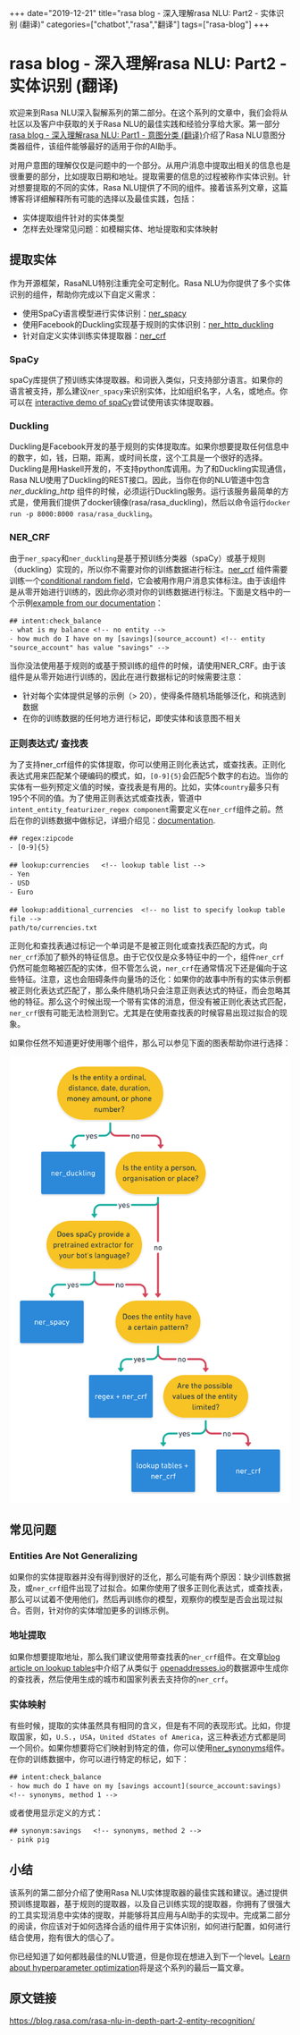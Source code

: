 +++
date="2019-12-21"
title="rasa blog - 深入理解rasa NLU: Part2 - 实体识别 (翻译)"
categories=["chatbot","rasa","翻译"]
tags=["rasa-blog"]
+++

# rasa blog - 深入理解rasa NLU: Part2 - 实体识别 (翻译)

欢迎来到Rasa NLU深入裂解系列的第二部分。在这个系列的文章中，我们会将从社区以及客户中获取的关于Rasa NLU的最佳实践和经验分享给大家。第一部分[rasa blog - 深入理解rasa NLU: Part1 - 意图分类 (翻译)](https://zhuanlan.zhihu.com/p/84075497)介绍了Rasa NLU意图分类器组件，该组件能够最好的适用于你的AI助手。

对用户意图的理解仅仅是问题中的一个部分。从用户消息中提取出相关的信息也是很重要的部分，比如提取日期和地址。提取需要的信息的过程被称作实体识别。针对想要提取的不同的实体，Rasa NLU提供了不同的组件。接着该系列文章，这篇博客将详细解释所有可能的选择以及最佳实践，包括：

- 实体提取组件针对的实体类型
- 怎样去处理常见问题：如模糊实体、地址提取和实体映射

## 提取实体

作为开源框架，RasaNLU特别注重完全可定制化。Rasa NLU为你提供了多个实体识别的组件，帮助你完成以下自定义需求：

- 使用SpaCy语言模型进行实体识别：[ner_spacy](http://rasa.com/docs/rasa/nlu/components/#spacyentityextractor)
- 使用Facebook的Duckling实现基于规则的实体识别：[ner_http_duckling](http://rasa.com/docs/rasa/nlu/components/#ducklinghttpextractor)
- 针对自定义实体训练实体提取器：[ner_crf](http://rasa.com/docs/rasa/nlu/components/#crfentityextractor)

### SpaCy

spaCy库提供了预训练实体提取器。和词嵌入类似，只支持部分语言。如果你的语言被支持，那么建议`ner_spacy`来识别实体，比如组织名字，人名，或地点。你可以在 [interactive demo of spaCy](https://explosion.ai/demos/displacy-ent)尝试使用该实体提取器。

### Duckling

Duckling是Facebook开发的基于规则的实体提取库。如果你想要提取任何信息中的数字，如，钱，日期，距离，或时间长度，这个工具是一个很好的选择。Duckling是用Haskell开发的，不支持python库调用。为了和Duckling实现通信，Rasa NLU使用了Duckling的REST接口。因此，当你在你的NLU管道中包含*ner_duckling_http* 组件的时候，必须运行Duckling服务。运行该服务最简单的方式是，使用我们提供了docker镜像(rasa/rasa_duckling)，然后以命令运行`docker run -p 8000:8000 rasa/rasa_duckling`。

### NER_CRF

由于`ner_spacy`和`ner_duckling`是基于预训练分类器（spaCy）或基于规则（duckling）实现的，所以你不需要对你的训练数据进行标注。[ner_crf](http://rasa.com/docs/rasa/nlu/components/#crfentityextractor) 组件需要训练一个[conditional random field](https://en.wikipedia.org/wiki/Conditional_random_field)，它会被用作用户消息实体标注。由于该组件是从零开始进行训练的，因此你必须对你的训练数据进行标注。下面是文档中的一个示例[example from our documentation](http://rasa.com/docs/rasa/nlu/training-data-format/)：

```
## intent:check_balance
- what is my balance <!-- no entity -->
- how much do I have on my [savings](source_account) <!-- entity "source_account" has value "savings" -->
```

当你没法使用基于规则的或基于预训练的组件的时候，请使用NER_CRF。由于该组件是从零开始进行训练的，因此在进行数据标记的时候需要注意：

- 针对每个实体提供足够的示例（> 20），使得条件随机场能够泛化，和挑选到数据
- 在你的训练数据的任何地方进行标记，即使实体和该意图不相关

### 正则表达式/ 查找表

为了支持ner_crf组件的实体提取，你可以使用正则化表达式，或查找表。正则化表达式用来匹配某个硬编码的模式，如，`[0-9]{5}`会匹配5个数字的右边。当你的实体有一些列预定义值的时候，查找表是有用的。比如，实体`country`最多只有195个不同的值。为了使用正则表达式或查找表，管道中`intent_entity_featurizer_regex component`需要定义在`ner_crf`组件之前。然后在你的训练数据中做标记，详细介绍见：[documentation](http://rasa.com/docs/rasa/nlu/training-data-format/).

```
## regex:zipcode
- [0-9]{5}

## lookup:currencies   <!-- lookup table list -->
- Yen
- USD
- Euro

## lookup:additional_currencies  <!-- no list to specify lookup table file -->
path/to/currencies.txt
```

正则化和查找表通过标记一个单词是不是被正则化或查找表匹配的方式，向`ner_crf`添加了额外的特征信息。由于它仅仅是众多特征中的一个，组件`ner_crf`仍然可能忽略被匹配的实体，但不管怎么说，`ner_crf`在通常情况下还是偏向于这些特征。注意，这也会阻碍条件向量场的泛化：如果你的故事中所有的实体示例都被正则化表达式匹配了，那么条件随机场只会注意正则表达式的特征，而会忽略其他的特征。那么这个时候出现一个带有实体的消息，但没有被正则化表达式匹配，`ner_crf`很有可能无法检测到它。尤其是在使用查找表的时候容易出现过拟合的现象。

如果你任然不知道更好使用哪个组件，那么可以参见下面的图表帮助你进行选择：

![](/image/part2_image_0.png)

## 常见问题

### Entities Are Not Generalizing

如果你的实体提取器并没有得到很好的泛化，那么可能有两个原因：缺少训练数据及，或`ner_crf`组件出现了过拟合。如果你使用了很多正则化表达式，或查找表，那么可以试着不使用他们，然后再训练你的模型，观察你的模型是否会出现过拟合。否则，针对你的实体增加更多的训练示例。

### 地址提取

如果你想要提取地址，那么我们建议使用带查找表的`ner_crf`组件。在文章[blog article on lookup tables](https://blog.rasa.com/improving-entity-extraction/)中介绍了从类似于 [openaddresses.io](https://openaddresses.io/)的数据源中生成你的查找表，然后使用生成的城市和国家列表去支持你的`ner_crf`。

### 实体映射

有些时候，提取的实体虽然具有相同的含义，但是有不同的表现形式。比如，你提取国家，如，`U.S.`，`USA`，`United dStates of America`，这三种表述方式都是同一个同价。如果你想要将它们映射到特定的值，你可以使用[ner_synonyms](http://rasa.com/docs/rasa/nlu/components/#entitysynonymmapper)组件。在你的训练数据中，你可以进行特定的标记，如下：

```
## intent:check_balance
- how much do I have on my [savings account](source_account:savings) <!-- synonyms, method 1 -->
```

或者使用显示定义的方式：

```
## synonym:savings   <!-- synonyms, method 2 -->
- pink pig
```

## 小结

该系列的第二部分介绍了使用Rasa NLU实体提取器的最佳实践和建议。通过提供预训练提取器，基于规则的提取器，以及自己训练实现的提取器，你拥有了很强大的工具实现消息中实体的提取，并能够将其应用与AI助手的实现中。完成第二部分的阅读，你应该对于如何选择合适的组件用于实体识别，如何进行配置，如何进行结合使用，抱有很大的信心了。

你已经知道了如何都贱最佳的NLU管道，但是你现在想进入到下一个level。[Learn about hyperparameter optimization](https://blog.rasa.com/rasa-nlu-in-depth-part-3-hyperparameters/)将是这个系列的最后一篇文章。

## 原文链接

https://blog.rasa.com/rasa-nlu-in-depth-part-2-entity-recognition/
